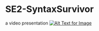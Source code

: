 # SE2-SyntaxSurvivor
a video presentation 
[![Alt Text for Image](C:\Users\Admin\Pictures\IMG_20241229_210908_968.jpg)](https://drive.google.com/drive/folders/1HSjgsR9aoLPcAJO09jJRq-7fXAy1zfU_?usp=drive_link)
